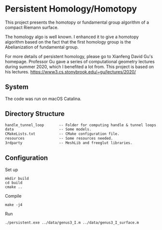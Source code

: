 # Persistent Homology/Homotopy

This project presents the homotopy or fundamental group algorithm of a compact Riemann surface. 

The homology algo is well known. I enhanced it to give a homotopy algorithm based on the fact that the first homology group is the Abelianization of fundamental group.

For more details of persistent homology, please go to Xianfeng David Gu's homepage. Professor Gu gave a series of computational geometry lectures during summer 2020, which I benefited a lot from. This project is based on his lectures. 
https://www3.cs.stonybrook.edu/~gu/lectures/2020/

## System

The code was run on macOS Catalina.

## Directory Structure

``` txt
handle_tunnel_loop       -- Folder for computing handle & tunnel loops. 
data                     -- Some models.
CMakeLists.txt           -- CMake configuration file.
resources                -- Some resources needed.
3rdparty                 -- MeshLib and freeglut libraries.
```

## Configuration
Set up
```
mkdir build
cd build
cmake ..
```

Compile
```
make -j4
```

Run
```
./persistent.exe ../data/genus3_I.m ../data/genus3_I_surface.m
```